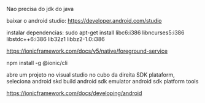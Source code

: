 Nao precisa do jdk do java

baixar o android studio: https://developer.android.com/studio

instalar dependencias:
sudo apt-get install libc6:i386 libncurses5:i386 libstdc++6:i386 lib32z1 libbz2-1.0:i386

https://ionicframework.com/docs/v5/native/foreground-service

npm install -g @ionic/cli

abre um projeto no visual studio
no cubo da direita
SDK plataform, seleciona
android skd build
android sdk
emulator
android sdk platform tools

https://ionicframework.com/docs/developing/android

